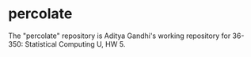 # percolate
The "percolate" repository is Aditya Gandhi's working repository for 36-350: Statistical Computing U, HW 5.
